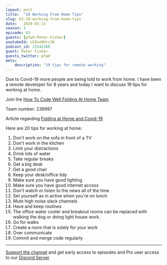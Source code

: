 ```yaml
---
layout: post
title:  "19 Working From Home Tips"
slug: 63-19-working-from-home-tips
date:   2020-03-13
season: 3
episode: 63
guests: [pfwd-Peter-Fisher]
youtubeId: cGZoa9Urc20
podcast_id: 13542368
guest: Peter Fisher
guests_twitter: pfwd
meta:
    description: "19 tips for remote working"
---
```

Due to Covid-19 more people are being told to work from home. I have been a remote developer for 8 years and today I want to discuss 19 tips for working at home.

Join the [How To Code Well Folding At Home Team](https://stats.foldingathome.org/team/236997)

Team number: 236997

Article regarding [Folding at Home and Covid-19](https://foldingathome.org/2020/03/10/covid19-update/)

Here are 20 tips for working at home:

1. Don't work on the sofa in front of a TV
2. Don't work in the kitchen
3. Limit your distractions
4. Drink lots of water
5. Take regular breaks
6. Get a big desk
7. Get a good chair
8. Keep your desk/office tidy
9. Make sure you have good lighting
10. Make sure you have good internet access
11. Don't watch or listen to the news all of the time
12. Set yourself as in active when you're on lunch
13. Mute high noise slack channels
14. Have and keep routines
15. The office water cooler and breakout rooms can be replaced with walking the dog or doing light house work.
16. Go for walks
17. Create a room that is solely for your work
18. Over communicate
19. Commit and merge code regularly


-------------------------------

[Support the channel](https://www.patreon.com/howToCodeWell) and get early access to episodes and Pro user access to our [Discord Server](https://howtocodewell.net/discord)

